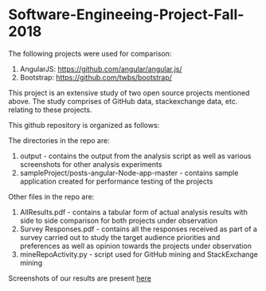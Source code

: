 # Software-Engineeing-Project-Fall-2018

The following projects were used for comparison:
1. AngularJS: https://github.com/angular/angular.js/
2. Bootstrap: https://github.com/twbs/bootstrap/

This project is an extensive study of two open source projects mentioned above. The study comprises of GitHub data, stackexchange data, etc. relating to these projects.

This github repository is organized as follows:

The directories in the repo are:
1. output - contains the output from the analysis script as well as various screenshots for other analysis experiments
2. sampleProject/posts-angular-Node-app-master - contains sample application created for performance testing of the projects

Other files in the repo are:
1. AllResults.pdf - contains a tabular form of actual analysis results with side to side comparison for both projects under observation
2. Survey Responses.pdf - contains all the responses received as part of a survey carried out to study the target audience priorities and preferences as well as opinion towards the projects under observation  
3. mineRepoActivity.py - script used for GitHub mining and StackExchange mining

Screenshots of our results are present [here](https://github.com/Kunalkul1/Software-Engineering-Project-Fall-2018/tree/master/output/screenshot)

